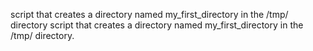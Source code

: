 script that creates a directory named my_first_directory in the /tmp/ directory
 script that creates a directory named my_first_directory in the /tmp/ directory.
